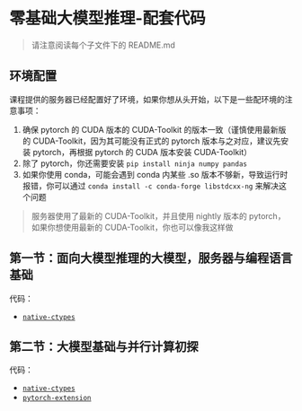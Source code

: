 # 零基础大模型推理-配套代码

> 请注意阅读每个子文件下的 README.md

## 环境配置

课程提供的服务器已经配置好了环境，如果你想从头开始，以下是一些配环境的注意事项：

1. 确保 pytorch 的 CUDA 版本的 CUDA-Toolkit 的版本一致（谨慎使用最新版的 CUDA-Toolkit，因为其可能没有正式的 pytorch 版本与之对应，建议先安装 pytorch，再根据 pytorch 的 CUDA 版本安装 CUDA-Toolkit）
2. 除了 pytorch，你还需要安装 `pip install ninja numpy pandas`
3. 如果你使用 conda，可能会遇到 conda 内某些 .so 版本不够新，导致运行时报错，你可以通过 `conda install -c conda-forge libstdcxx-ng` 来解决这个问题

> 服务器使用了最新的 CUDA-Toolkit，并且使用 nightly 版本的 pytorch，如果你想使用最新的 CUDA-Toolkit，你也可以像我这样做

## 第一节：面向大模型推理的大模型，服务器与编程语言基础

代码：

- [`native-ctypes`](./native-ctypes/)

## 第二节：大模型基础与并行计算初探

代码：

- [`native-ctypes`](./native-ctypes/)
- [`pytorch-extension`](./pytorch-extension/)